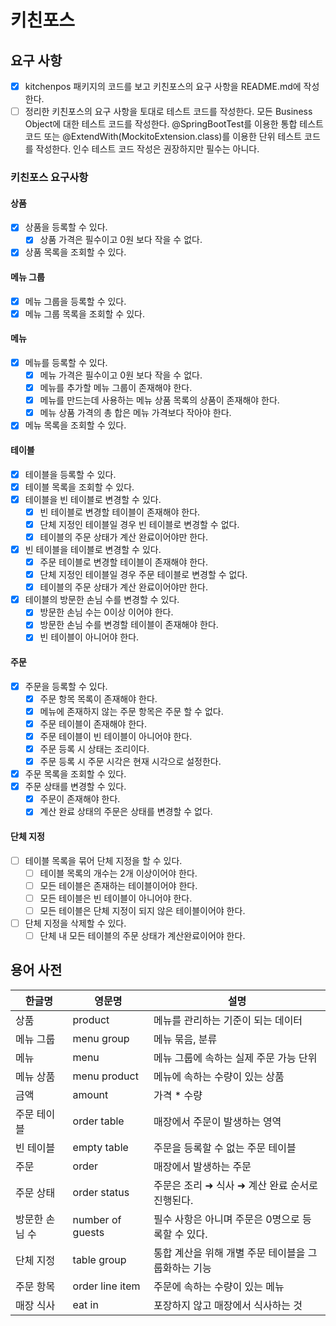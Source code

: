 # 키친포스

## 요구 사항

- [x] kitchenpos 패키지의 코드를 보고 키친포스의 요구 사항을 README.md에 작성한다.
- [ ] 정리한 키친포스의 요구 사항을 토대로 테스트 코드를 작성한다. 모든 Business Object에 대한 테스트 코드를 작성한다. @SpringBootTest를 이용한 통합 테스트 코드 또는
  @ExtendWith(MockitoExtension.class)를 이용한 단위 테스트 코드를 작성한다. 인수 테스트 코드 작성은 권장하지만 필수는 아니다.

### 키친포스 요구사항

#### 상품

- [x] 상품을 등록할 수 있다.
    - [x] 상품 가격은 필수이고 0원 보다 작을 수 없다.
- [x] 상품 목록을 조회할 수 있다.

#### 메뉴 그룹

- [x] 메뉴 그룹을 등록할 수 있다.
- [x] 메뉴 그룹 목록을 조회할 수 있다.

#### 메뉴

- [x] 메뉴를 등록할 수 있다.
    - [x] 메뉴 가격은 필수이고 0원 보다 작을 수 없다.
    - [x] 메뉴를 추가할 메뉴 그룹이 존재해야 한다.
    - [x] 메뉴를 만드는데 사용하는 메뉴 상품 목록의 상품이 존재해야 한다.
    - [x] 메뉴 상품 가격의 총 합은 메뉴 가격보다 작아야 한다.
- [x] 메뉴 목록을 조회할 수 있다.

#### 테이블

- [x] 테이블을 등록할 수 있다.
- [x] 테이블 목록을 조회할 수 있다.
- [x] 테이블을 빈 테이블로 변경할 수 있다.
    - [x] 빈 테이블로 변경할 테이블이 존재해야 한다.
    - [x] 단체 지정인 테이블일 경우 빈 테이블로 변경할 수 없다.
    - [x] 테이블의 주문 상태가 계산 완료이어야만 한다.
- [x] 빈 테이블을 테이블로 변경할 수 있다.
    - [x] 주문 테이블로 변경할 테이블이 존재해야 한다.
    - [x] 단체 지정인 테이블일 경우 주문 테이블로 변경할 수 없다.
    - [x] 테이블의 주문 상태가 계산 완료이어야만 한다.
- [x] 테이블의 방문한 손님 수를 변경할 수 있다.
    - [x] 방문한 손님 수는 0이상 이어야 한다.
    - [x] 방문한 손님 수를 변경할 테이블이 존재해야 한다.
    - [x] 빈 테이블이 아니어야 한다.

#### 주문

- [x] 주문을 등록할 수 있다.
    - [x] 주문 항목 목록이 존재해야 한다.
    - [x] 메뉴에 존재하지 않는 주문 항목은 주문 할 수 없다.
    - [x] 주문 테이블이 존재해야 한다.
    - [x] 주문 테이블이 빈 테이블이 아니어야 한다.
    - [x] 주문 등록 시 상태는 조리이다.
    - [x] 주문 등록 시 주문 시각은 현재 시각으로 설정한다.
- [x] 주문 목록을 조회할 수 있다.
- [x] 주문 상태를 변경할 수 있다.
    - [x] 주문이 존재해야 한다.
    - [x] 계산 완료 상태의 주문은 상태를 변경할 수 없다.

#### 단체 지정

- [ ] 테이블 목록을 묶어 단체 지정을 할 수 있다.
    - [ ] 테이블 목록의 개수는 2개 이상이어야 한다.
    - [ ] 모든 테이블은 존재하는 테이블이어야 한다.
    - [ ] 모든 테이블은 빈 테이블이 아니어야 한다.
    - [ ] 모든 테이블은 단체 지정이 되지 않은 테이블이어야 한다.
- [ ] 단체 지정을 삭제할 수 있다.
    - [ ] 단체 내 모든 테이블의 주문 상태가 계산완료이어야 한다.

## 용어 사전

| 한글명 | 영문명 | 설명 |
| --- | --- | --- |
| 상품 | product | 메뉴를 관리하는 기준이 되는 데이터 |
| 메뉴 그룹 | menu group | 메뉴 묶음, 분류 |
| 메뉴 | menu | 메뉴 그룹에 속하는 실제 주문 가능 단위 |
| 메뉴 상품 | menu product | 메뉴에 속하는 수량이 있는 상품 |
| 금액 | amount | 가격 * 수량 |
| 주문 테이블 | order table | 매장에서 주문이 발생하는 영역 |
| 빈 테이블 | empty table | 주문을 등록할 수 없는 주문 테이블 |
| 주문 | order | 매장에서 발생하는 주문 |
| 주문 상태 | order status | 주문은 조리 ➜ 식사 ➜ 계산 완료 순서로 진행된다. |
| 방문한 손님 수 | number of guests | 필수 사항은 아니며 주문은 0명으로 등록할 수 있다. |
| 단체 지정 | table group | 통합 계산을 위해 개별 주문 테이블을 그룹화하는 기능 |
| 주문 항목 | order line item | 주문에 속하는 수량이 있는 메뉴 |
| 매장 식사 | eat in | 포장하지 않고 매장에서 식사하는 것 |
